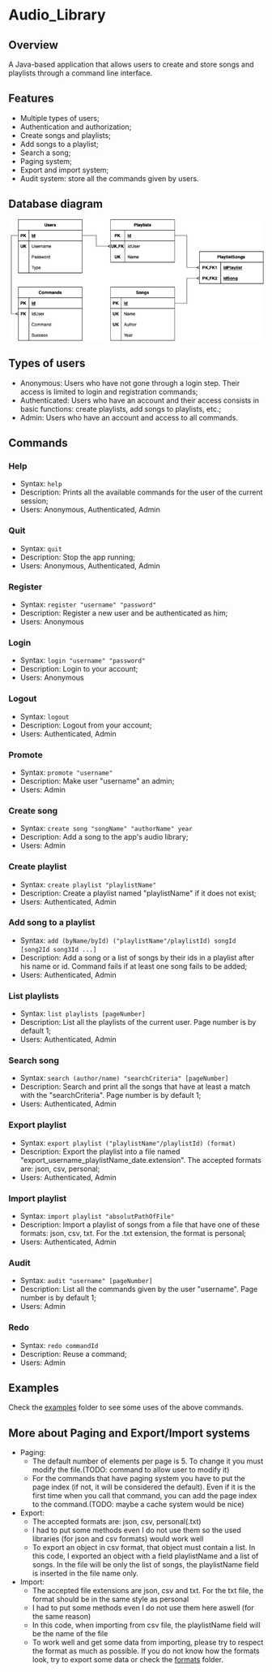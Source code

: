 # Audio_Library

## Overview
A Java-based application that allows users to create and store songs and playlists through a command line interface.

## Features
- Multiple types of users;
- Authentication and authorization;
- Create songs and playlists;
- Add songs to a playlist;
- Search a song;
- Paging system;
- Export and import system;
- Audit system: store all the commands given by users.

## Database diagram
![Diagram image](./diagram.png)

## Types of users
- Anonymous: Users who have not gone through a login step. Their access is limited to login and registration commands;
- Authenticated: Users who have an account and their access consists in basic functions: create playlists, add songs to playlists, etc.;
- Admin: Users who have an account and access to all commands.

## Commands
### Help
- Syntax: `help`
- Description: Prints all the available commands for the user of the current session;
- Users: Anonymous, Authenticated, Admin
### Quit
- Syntax: `quit`
- Description: Stop the app running;
- Users: Anonymous, Authenticated, Admin
### Register
- Syntax: `register "username" "password"`
- Description: Register a new user and be authenticated as him;
- Users: Anonymous
### Login
- Syntax: `login "username" "password"`
- Description: Login to your account;
- Users: Anonymous
### Logout
- Syntax: `logout`
- Description: Logout from your account;
- Users: Authenticated, Admin
### Promote
- Syntax: `promote "username"`
- Description: Make user "username" an admin;
- Users: Admin
### Create song
- Syntax: `create song "songName" "authorName" year`
- Description: Add a song to the app's audio library;
- Users: Admin
### Create playlist
- Syntax: `create playlist "playlistName"`
- Description: Create a playlist named "playlistName" if it does not exist;
- Users: Authenticated, Admin
### Add song to a playlist
- Syntax: `add (byName/byId) ("playlistName"/playlistId) songId [song2Id song3Id ...]`
- Description: Add a song or a list of songs by their ids in a playlist after his name or id. Command fails if at least one song fails to be added;
- Users: Authenticated, Admin
### List playlists
- Syntax: `list playlists [pageNumber]`
- Description: List all the playlists of the current user. Page number is by default 1;
- Users: Authenticated, Admin
### Search song
- Syntax: `search (author/name) "searchCriteria" [pageNumber]`
- Description: Search and print all the songs that have at least a match with the "searchCriteria". Page number is by default 1;
- Users: Authenticated, Admin
### Export playlist
- Syntax: `export playlist ("playlistName"/playlistId) (format)`
- Description: Export the playlist into a file named "export_username_playlistName_date.extension". The accepted formats are: json, csv, personal;
- Users: Authenticated, Admin
### Import playlist
- Syntax: `import playlist "absolutPathOfFile"`
- Description: Import a playlist of songs from a file that have one of these formats: json, csv, txt. For the .txt extension, the format is personal;
- Users: Authenticated, Admin
### Audit
- Syntax: `audit "username" [pageNumber]`
- Description: List all the commands given by the user "username". Page number is by default 1;
- Users: Admin
### Redo
- Syntax: `redo commandId`
- Description: Reuse a command;
- Users: Admin

## Examples
Check the [examples](./examples) folder to see some uses of the above commands.

## More about Paging and Export/Import systems

- Paging:
  - The default number of elements per page is 5. To change it you must modify the file.(TODO: command to allow user to modify it)
  - For the commands that have paging system you have to put the page index (if not, it will be considered the default). Even if it is the first time when you call that command, you can add the page index to the command.(TODO: maybe a cache system would be nice)
- Export:
  - The accepted formats are: json, csv, personal(.txt)
  - I had to put some methods even I do not use them so the used libraries (for json and csv formats) would work well
  - To export an object in csv format, that object must contain a list. In this code, I exported an object with a field playlistName and a list of songs. In the file will be only the list of songs, the playlistName field is inserted in the file name only.
- Import:
  - The accepted file extensions are json, csv and txt. For the txt file, the format should be in the same style as personal
  - I had to put some methods even I do not use them here aswell (for the same reason)
  - In this code, when importing from csv file, the playlistName field will be the name of the file
  - To work well and get some data from importing, please try to respect the format as much as possible. If you do not know how the formats look, try to export some data or check the [formats](./formats) folder.



